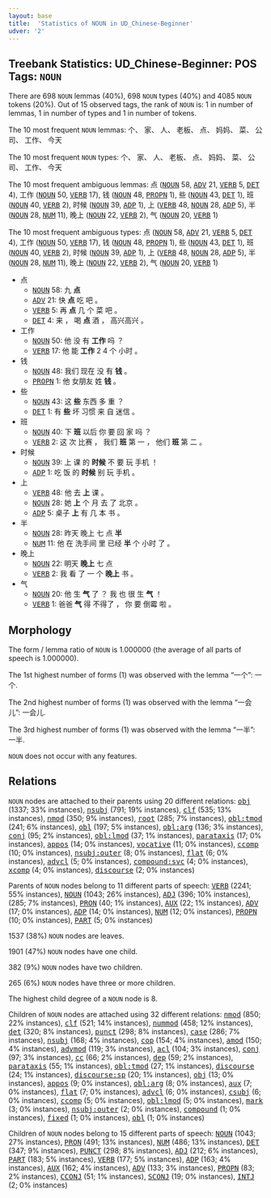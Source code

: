 ```yaml
---
layout: base
title:  'Statistics of NOUN in UD_Chinese-Beginner'
udver: '2'
---
```


## Treebank Statistics: UD_Chinese-Beginner: POS Tags: `NOUN`

There are 698 `NOUN` lemmas (40%), 698 `NOUN` types (40%) and 4085 `NOUN` tokens (20%).
Out of 15 observed tags, the rank of `NOUN` is: 1 in number of lemmas, 1 in number of types and 1 in number of tokens.

The 10 most frequent `NOUN` lemmas: 个、 家、 人、 老板、 点、 妈妈、 菜、 公司、 工作、 今天

The 10 most frequent `NOUN` types:  个、 家、 人、 老板、 点、 妈妈、 菜、 公司、 工作、 今天

The 10 most frequent ambiguous lemmas: 点 (<tt><a href="zh_beginner-pos-NOUN.html">NOUN</a></tt> 58, <tt><a href="zh_beginner-pos-ADV.html">ADV</a></tt> 21, <tt><a href="zh_beginner-pos-VERB.html">VERB</a></tt> 5, <tt><a href="zh_beginner-pos-DET.html">DET</a></tt> 4), 工作 (<tt><a href="zh_beginner-pos-NOUN.html">NOUN</a></tt> 50, <tt><a href="zh_beginner-pos-VERB.html">VERB</a></tt> 17), 钱 (<tt><a href="zh_beginner-pos-NOUN.html">NOUN</a></tt> 48, <tt><a href="zh_beginner-pos-PROPN.html">PROPN</a></tt> 1), 些 (<tt><a href="zh_beginner-pos-NOUN.html">NOUN</a></tt> 43, <tt><a href="zh_beginner-pos-DET.html">DET</a></tt> 1), 班 (<tt><a href="zh_beginner-pos-NOUN.html">NOUN</a></tt> 40, <tt><a href="zh_beginner-pos-VERB.html">VERB</a></tt> 2), 时候 (<tt><a href="zh_beginner-pos-NOUN.html">NOUN</a></tt> 39, <tt><a href="zh_beginner-pos-ADP.html">ADP</a></tt> 1), 上 (<tt><a href="zh_beginner-pos-VERB.html">VERB</a></tt> 48, <tt><a href="zh_beginner-pos-NOUN.html">NOUN</a></tt> 28, <tt><a href="zh_beginner-pos-ADP.html">ADP</a></tt> 5), 半 (<tt><a href="zh_beginner-pos-NOUN.html">NOUN</a></tt> 28, <tt><a href="zh_beginner-pos-NUM.html">NUM</a></tt> 11), 晚上 (<tt><a href="zh_beginner-pos-NOUN.html">NOUN</a></tt> 22, <tt><a href="zh_beginner-pos-VERB.html">VERB</a></tt> 2), 气 (<tt><a href="zh_beginner-pos-NOUN.html">NOUN</a></tt> 20, <tt><a href="zh_beginner-pos-VERB.html">VERB</a></tt> 1)

The 10 most frequent ambiguous types:  点 (<tt><a href="zh_beginner-pos-NOUN.html">NOUN</a></tt> 58, <tt><a href="zh_beginner-pos-ADV.html">ADV</a></tt> 21, <tt><a href="zh_beginner-pos-VERB.html">VERB</a></tt> 5, <tt><a href="zh_beginner-pos-DET.html">DET</a></tt> 4), 工作 (<tt><a href="zh_beginner-pos-NOUN.html">NOUN</a></tt> 50, <tt><a href="zh_beginner-pos-VERB.html">VERB</a></tt> 17), 钱 (<tt><a href="zh_beginner-pos-NOUN.html">NOUN</a></tt> 48, <tt><a href="zh_beginner-pos-PROPN.html">PROPN</a></tt> 1), 些 (<tt><a href="zh_beginner-pos-NOUN.html">NOUN</a></tt> 43, <tt><a href="zh_beginner-pos-DET.html">DET</a></tt> 1), 班 (<tt><a href="zh_beginner-pos-NOUN.html">NOUN</a></tt> 40, <tt><a href="zh_beginner-pos-VERB.html">VERB</a></tt> 2), 时候 (<tt><a href="zh_beginner-pos-NOUN.html">NOUN</a></tt> 39, <tt><a href="zh_beginner-pos-ADP.html">ADP</a></tt> 1), 上 (<tt><a href="zh_beginner-pos-VERB.html">VERB</a></tt> 48, <tt><a href="zh_beginner-pos-NOUN.html">NOUN</a></tt> 28, <tt><a href="zh_beginner-pos-ADP.html">ADP</a></tt> 5), 半 (<tt><a href="zh_beginner-pos-NOUN.html">NOUN</a></tt> 28, <tt><a href="zh_beginner-pos-NUM.html">NUM</a></tt> 11), 晚上 (<tt><a href="zh_beginner-pos-NOUN.html">NOUN</a></tt> 22, <tt><a href="zh_beginner-pos-VERB.html">VERB</a></tt> 2), 气 (<tt><a href="zh_beginner-pos-NOUN.html">NOUN</a></tt> 20, <tt><a href="zh_beginner-pos-VERB.html">VERB</a></tt> 1)


* 点
  * <tt><a href="zh_beginner-pos-NOUN.html">NOUN</a></tt> 58: 九 <b>点</b>
  * <tt><a href="zh_beginner-pos-ADV.html">ADV</a></tt> 21: 快 <b>点</b> 吃 吧 。
  * <tt><a href="zh_beginner-pos-VERB.html">VERB</a></tt> 5: 再 <b>点</b> 几 个 菜 吧 。
  * <tt><a href="zh_beginner-pos-DET.html">DET</a></tt> 4: 来 ， 喝 <b>点</b> 酒 ， 高兴高兴 。
* 工作
  * <tt><a href="zh_beginner-pos-NOUN.html">NOUN</a></tt> 50: 他 没 有 <b>工作</b> 吗 ？
  * <tt><a href="zh_beginner-pos-VERB.html">VERB</a></tt> 17: 他 能 <b>工作</b> 2 4 个 小时 。
* 钱
  * <tt><a href="zh_beginner-pos-NOUN.html">NOUN</a></tt> 48: 我们 现在 没 有 <b>钱</b> 。
  * <tt><a href="zh_beginner-pos-PROPN.html">PROPN</a></tt> 1: 他 女朋友 姓 <b>钱</b> 。
* 些
  * <tt><a href="zh_beginner-pos-NOUN.html">NOUN</a></tt> 43: 这 <b>些</b> 东西 多 重 ？
  * <tt><a href="zh_beginner-pos-DET.html">DET</a></tt> 1: 有 <b>些</b> 坏 习惯 来 自 迷信 。
* 班
  * <tt><a href="zh_beginner-pos-NOUN.html">NOUN</a></tt> 40: 下 <b>班</b> 以后 你 要 回 家 吗 ？
  * <tt><a href="zh_beginner-pos-VERB.html">VERB</a></tt> 2: 这 次 比赛 ， 我们 <b>班</b> 第 一 ， 他们 <b>班</b> 第 二 。
* 时候
  * <tt><a href="zh_beginner-pos-NOUN.html">NOUN</a></tt> 39: 上 课 的 <b>时候</b> 不 要 玩 手机 ！
  * <tt><a href="zh_beginner-pos-ADP.html">ADP</a></tt> 1: 吃 饭 的 <b>时候</b> 别 玩 手机 。
* 上
  * <tt><a href="zh_beginner-pos-VERB.html">VERB</a></tt> 48: 他 去 <b>上</b> 课 。
  * <tt><a href="zh_beginner-pos-NOUN.html">NOUN</a></tt> 28: 她 <b>上</b> 个 月 去 了 北京 。
  * <tt><a href="zh_beginner-pos-ADP.html">ADP</a></tt> 5: 桌子 <b>上</b> 有 几 本 书 。
* 半
  * <tt><a href="zh_beginner-pos-NOUN.html">NOUN</a></tt> 28: 昨天 晚上 七 点 <b>半</b>
  * <tt><a href="zh_beginner-pos-NUM.html">NUM</a></tt> 11: 他 在 洗手间 里 已经 <b>半</b> 个 小时 了 。
* 晚上
  * <tt><a href="zh_beginner-pos-NOUN.html">NOUN</a></tt> 22: 明天 <b>晚上</b> 七 点
  * <tt><a href="zh_beginner-pos-VERB.html">VERB</a></tt> 2: 我 看 了 一 个 <b>晚上</b> 书 。
* 气
  * <tt><a href="zh_beginner-pos-NOUN.html">NOUN</a></tt> 20: 他 生 <b>气</b> 了 ？ 我 也 很 生 <b>气</b> ！
  * <tt><a href="zh_beginner-pos-VERB.html">VERB</a></tt> 1: 爸爸 <b>气</b> 得 不得了 ， 你 要 倒霉 啦 。

## Morphology

The form / lemma ratio of `NOUN` is 1.000000 (the average of all parts of speech is 1.000000).

The 1st highest number of forms (1) was observed with the lemma “一个”: 一个.

The 2nd highest number of forms (1) was observed with the lemma “一会儿”: 一会儿.

The 3rd highest number of forms (1) was observed with the lemma “一半”: 一半.

`NOUN` does not occur with any features.


## Relations

`NOUN` nodes are attached to their parents using 20 different relations: <tt><a href="zh_beginner-dep-obj.html">obj</a></tt> (1337; 33% instances), <tt><a href="zh_beginner-dep-nsubj.html">nsubj</a></tt> (791; 19% instances), <tt><a href="zh_beginner-dep-clf.html">clf</a></tt> (535; 13% instances), <tt><a href="zh_beginner-dep-nmod.html">nmod</a></tt> (350; 9% instances), <tt><a href="zh_beginner-dep-root.html">root</a></tt> (285; 7% instances), <tt><a href="zh_beginner-dep-obl-tmod.html">obl:tmod</a></tt> (241; 6% instances), <tt><a href="zh_beginner-dep-obl.html">obl</a></tt> (197; 5% instances), <tt><a href="zh_beginner-dep-obl-arg.html">obl:arg</a></tt> (136; 3% instances), <tt><a href="zh_beginner-dep-conj.html">conj</a></tt> (95; 2% instances), <tt><a href="zh_beginner-dep-obl-lmod.html">obl:lmod</a></tt> (37; 1% instances), <tt><a href="zh_beginner-dep-parataxis.html">parataxis</a></tt> (17; 0% instances), <tt><a href="zh_beginner-dep-appos.html">appos</a></tt> (14; 0% instances), <tt><a href="zh_beginner-dep-vocative.html">vocative</a></tt> (11; 0% instances), <tt><a href="zh_beginner-dep-ccomp.html">ccomp</a></tt> (10; 0% instances), <tt><a href="zh_beginner-dep-nsubj-outer.html">nsubj:outer</a></tt> (8; 0% instances), <tt><a href="zh_beginner-dep-flat.html">flat</a></tt> (6; 0% instances), <tt><a href="zh_beginner-dep-advcl.html">advcl</a></tt> (5; 0% instances), <tt><a href="zh_beginner-dep-compound-svc.html">compound:svc</a></tt> (4; 0% instances), <tt><a href="zh_beginner-dep-xcomp.html">xcomp</a></tt> (4; 0% instances), <tt><a href="zh_beginner-dep-discourse.html">discourse</a></tt> (2; 0% instances)

Parents of `NOUN` nodes belong to 11 different parts of speech: <tt><a href="zh_beginner-pos-VERB.html">VERB</a></tt> (2241; 55% instances), <tt><a href="zh_beginner-pos-NOUN.html">NOUN</a></tt> (1043; 26% instances), <tt><a href="zh_beginner-pos-ADJ.html">ADJ</a></tt> (396; 10% instances),  (285; 7% instances), <tt><a href="zh_beginner-pos-PRON.html">PRON</a></tt> (40; 1% instances), <tt><a href="zh_beginner-pos-AUX.html">AUX</a></tt> (22; 1% instances), <tt><a href="zh_beginner-pos-ADV.html">ADV</a></tt> (17; 0% instances), <tt><a href="zh_beginner-pos-ADP.html">ADP</a></tt> (14; 0% instances), <tt><a href="zh_beginner-pos-NUM.html">NUM</a></tt> (12; 0% instances), <tt><a href="zh_beginner-pos-PROPN.html">PROPN</a></tt> (10; 0% instances), <tt><a href="zh_beginner-pos-PART.html">PART</a></tt> (5; 0% instances)

1537 (38%) `NOUN` nodes are leaves.

1901 (47%) `NOUN` nodes have one child.

382 (9%) `NOUN` nodes have two children.

265 (6%) `NOUN` nodes have three or more children.

The highest child degree of a `NOUN` node is 8.

Children of `NOUN` nodes are attached using 32 different relations: <tt><a href="zh_beginner-dep-nmod.html">nmod</a></tt> (850; 22% instances), <tt><a href="zh_beginner-dep-clf.html">clf</a></tt> (521; 14% instances), <tt><a href="zh_beginner-dep-nummod.html">nummod</a></tt> (458; 12% instances), <tt><a href="zh_beginner-dep-det.html">det</a></tt> (320; 8% instances), <tt><a href="zh_beginner-dep-punct.html">punct</a></tt> (298; 8% instances), <tt><a href="zh_beginner-dep-case.html">case</a></tt> (286; 7% instances), <tt><a href="zh_beginner-dep-nsubj.html">nsubj</a></tt> (168; 4% instances), <tt><a href="zh_beginner-dep-cop.html">cop</a></tt> (154; 4% instances), <tt><a href="zh_beginner-dep-amod.html">amod</a></tt> (150; 4% instances), <tt><a href="zh_beginner-dep-advmod.html">advmod</a></tt> (119; 3% instances), <tt><a href="zh_beginner-dep-acl.html">acl</a></tt> (104; 3% instances), <tt><a href="zh_beginner-dep-conj.html">conj</a></tt> (97; 3% instances), <tt><a href="zh_beginner-dep-cc.html">cc</a></tt> (66; 2% instances), <tt><a href="zh_beginner-dep-dep.html">dep</a></tt> (59; 2% instances), <tt><a href="zh_beginner-dep-parataxis.html">parataxis</a></tt> (55; 1% instances), <tt><a href="zh_beginner-dep-obl-tmod.html">obl:tmod</a></tt> (27; 1% instances), <tt><a href="zh_beginner-dep-discourse.html">discourse</a></tt> (24; 1% instances), <tt><a href="zh_beginner-dep-discourse-sp.html">discourse:sp</a></tt> (20; 1% instances), <tt><a href="zh_beginner-dep-obj.html">obj</a></tt> (13; 0% instances), <tt><a href="zh_beginner-dep-appos.html">appos</a></tt> (9; 0% instances), <tt><a href="zh_beginner-dep-obl-arg.html">obl:arg</a></tt> (8; 0% instances), <tt><a href="zh_beginner-dep-aux.html">aux</a></tt> (7; 0% instances), <tt><a href="zh_beginner-dep-flat.html">flat</a></tt> (7; 0% instances), <tt><a href="zh_beginner-dep-advcl.html">advcl</a></tt> (6; 0% instances), <tt><a href="zh_beginner-dep-csubj.html">csubj</a></tt> (6; 0% instances), <tt><a href="zh_beginner-dep-ccomp.html">ccomp</a></tt> (5; 0% instances), <tt><a href="zh_beginner-dep-obl-lmod.html">obl:lmod</a></tt> (5; 0% instances), <tt><a href="zh_beginner-dep-mark.html">mark</a></tt> (3; 0% instances), <tt><a href="zh_beginner-dep-nsubj-outer.html">nsubj:outer</a></tt> (2; 0% instances), <tt><a href="zh_beginner-dep-compound.html">compound</a></tt> (1; 0% instances), <tt><a href="zh_beginner-dep-fixed.html">fixed</a></tt> (1; 0% instances), <tt><a href="zh_beginner-dep-obl.html">obl</a></tt> (1; 0% instances)

Children of `NOUN` nodes belong to 15 different parts of speech: <tt><a href="zh_beginner-pos-NOUN.html">NOUN</a></tt> (1043; 27% instances), <tt><a href="zh_beginner-pos-PRON.html">PRON</a></tt> (491; 13% instances), <tt><a href="zh_beginner-pos-NUM.html">NUM</a></tt> (486; 13% instances), <tt><a href="zh_beginner-pos-DET.html">DET</a></tt> (347; 9% instances), <tt><a href="zh_beginner-pos-PUNCT.html">PUNCT</a></tt> (298; 8% instances), <tt><a href="zh_beginner-pos-ADJ.html">ADJ</a></tt> (212; 6% instances), <tt><a href="zh_beginner-pos-PART.html">PART</a></tt> (183; 5% instances), <tt><a href="zh_beginner-pos-VERB.html">VERB</a></tt> (177; 5% instances), <tt><a href="zh_beginner-pos-ADP.html">ADP</a></tt> (163; 4% instances), <tt><a href="zh_beginner-pos-AUX.html">AUX</a></tt> (162; 4% instances), <tt><a href="zh_beginner-pos-ADV.html">ADV</a></tt> (133; 3% instances), <tt><a href="zh_beginner-pos-PROPN.html">PROPN</a></tt> (83; 2% instances), <tt><a href="zh_beginner-pos-CCONJ.html">CCONJ</a></tt> (51; 1% instances), <tt><a href="zh_beginner-pos-SCONJ.html">SCONJ</a></tt> (19; 0% instances), <tt><a href="zh_beginner-pos-INTJ.html">INTJ</a></tt> (2; 0% instances)

